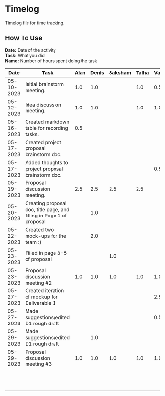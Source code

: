 # Timelog 

Timelog file for time tracking.

## How To Use
**Date:** Date of the activity \
**Task:** What you did \
**Name:** Number of hours spent doing the task

| Date | Task  | Alan  | Denis  | Saksham  |  Talha | Vardan  | Yinuo  |
|------|-------|-------|--------|----------|--------|---------|--------|
| 05-10-2023  | Initial brainstorm meeting.  | 1.0 | 1.0 |  | 1.0 | 0.5 | 1.0 |
| 05-12-2023  | Idea discussion meeting.  | 1.0 | 1.0 |  | 1.0 | 1.0 | 1.0 |
| 05-16-2023  | Created markdown table for recording tasks.  | 0.5  |   |   |   |   |   |
| 05-17-2023  | Created project proposal brainstorm doc.  |  |  |  |  |  | 1.0 |
| 05-17-2023  | Added thoughts to project proposal brainstorm doc.  |  |  |  |  | 0.5 | |
| 05-19-2023  | Proposal discussion meeting.  | 2.5 | 2.5 | 2.5 | 2.5 |  | 2.5 |
| 05-20-2023  | Creating proposal doc, title page, and filling in Page 1 of proposal  |   | 1.0 |   |   |   |   |
| 05-22-2023  | Created two mock-ups for the team :)  |   | 2.0 |   |   |   |   |
| 05-23-2023  | Filled in page 3-5 of proposal  |   |  | 1.0 |   |   | 1.0 |
| 05-23-2023  | Proposal discussion meeting #2 | 1.0  | 1.0 |  1.0 | 1.0  | 1.0  | 1.0 |
| 05-27-2023  | Created iteration of mockup for Deliverable 1 |  |  |  | | 2.5  | |
| 05-27-2023  | Made suggestions/edited D1 rough draft |   |  |  | | 0.5  | |
| 05-29-2023  | Made suggestions/edited D1 rough draft |   | 1.0 |  | |  | | 
| 05-29-2023  | Proposal discussion meeting #3 | 1.0  | 1.0 |  1.0 | 1.0  | 1.0  | 1.0 |
|      |       |       |        |          |        |         |        |
|      |       |       |        |          |        |         |        |
|      |       |       |        |          |        |         |        |
|      |       |       |        |          |        |         |        |
|      |       |       |        |          |        |         |        |
|      |       |       |        |          |        |         |        |
|      |       |       |        |          |        |         |        |
|      |       |       |        |          |        |         |        |
|      |       |       |        |          |        |         |        |
|      |       |       |        |          |        |         |        |
|      |       |       |        |          |        |         |        |
|      |       |       |        |          |        |         |        |
